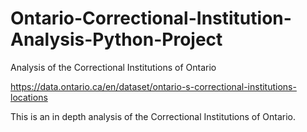 # Ontario-Correctional-Institution-Analysis-Python-Project
Analysis of the Correctional Institutions of Ontario

https://data.ontario.ca/en/dataset/ontario-s-correctional-institutions-locations

This is an in depth analysis of the Correctional Institutions of Ontario.

